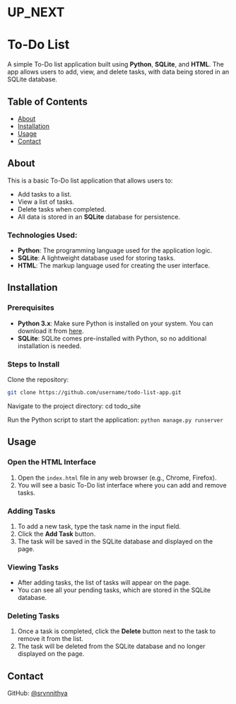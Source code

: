 # UP_NEXT
# To-Do List

A simple To-Do list application built using **Python**, **SQLite**, and **HTML**. The app allows users to add, view, and delete tasks, with data being stored in an SQLite database.

## Table of Contents
- [About](#about)
- [Installation](#installation)
- [Usage](#usage)
- [Contact](#contact)

## About

This is a basic To-Do list application that allows users to:
- Add tasks to a list.
- View a list of tasks.
- Delete tasks when completed.
- All data is stored in an **SQLite** database for persistence.

### Technologies Used:
- **Python**: The programming language used for the application logic.
- **SQLite**: A lightweight database used for storing tasks.
- **HTML**: The markup language used for creating the user interface.

## Installation

### Prerequisites
- **Python 3.x**: Make sure Python is installed on your system. You can download it from [here](https://www.python.org/downloads/).
- **SQLite**: SQLite comes pre-installed with Python, so no additional installation is needed.

### Steps to Install
 Clone the repository:
   ```bash
   git clone https://github.com/username/todo-list-app.git
```
Navigate to the project directory:
 cd todo_site

Run the Python script to start the application:
```python manage.py runserver```
## Usage

### Open the HTML Interface

1. Open the `index.html` file in any web browser (e.g., Chrome, Firefox).
2. You will see a basic To-Do list interface where you can add and remove tasks.

### Adding Tasks

1. To add a new task, type the task name in the input field.
2. Click the **Add Task** button.
3. The task will be saved in the SQLite database and displayed on the page.

### Viewing Tasks

- After adding tasks, the list of tasks will appear on the page.
- You can see all your pending tasks, which are stored in the SQLite database.

### Deleting Tasks

1. Once a task is completed, click the **Delete** button next to the task to remove it from the list.
2. The task will be deleted from the SQLite database and no longer displayed on the page.
## Contact

GitHub: [@srvnnithya](https://github.com/srvnnithya)


